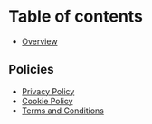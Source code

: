 # Table of contents

* [Overview](README.md)

## Policies

* [Privacy Policy](policies/privacy-policy.md)
* [Cookie Policy](policies/cookie-policy.md)
* [Terms and Conditions](policies/terms-and-conditions.md)
